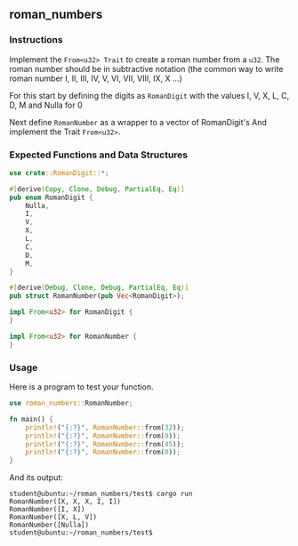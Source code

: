## roman_numbers

### Instructions

Implement the `From<u32> Trait` to create a roman number from a `u32`. The roman number should be in subtractive notation (the common way to write roman number I, II, III, IV, V, VI, VII, VIII, IX, X ...)

For this start by defining the digits as `RomanDigit` with the values I, V, X, L, C, D, M and Nulla for 0

Next define `RomanNumber` as a wrapper to a vector of RomanDigit's And implement the Trait `From<u32>`.

### Expected Functions and Data Structures

```rust
use crate::RomanDigit::*;

#[derive(Copy, Clone, Debug, PartialEq, Eq)]
pub enum RomanDigit {
	Nulla,
	I,
	V,
	X,
	L,
	C,
	D,
	M,
}

#[derive(Debug, Clone, Debug, PartialEq, Eq)]
pub struct RomanNumber(pub Vec<RomanDigit>);

impl From<u32> for RomanDigit {
}

impl From<u32> for RomanNumber {
}
```

### Usage

Here is a program to test your function.

```rust
use roman_numbers::RomanNumber;

fn main() {
	println!("{:?}", RomanNumber::from(32));
	println!("{:?}", RomanNumber::from(9));
	println!("{:?}", RomanNumber::from(45));
	println!("{:?}", RomanNumber::from(0));
}
```

And its output:

```console
student@ubuntu:~/roman_numbers/test$ cargo run
RomanNumber([X, X, X, I, I])
RomanNumber([I, X])
RomanNumber([X, L, V])
RomanNumber([Nulla])
student@ubuntu:~/roman_numbers/test$
```
